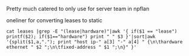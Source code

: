 Pretty much catered to only use for server team in npflan

oneliner for converting leases to static
```
cat leases |grep -E "(lease|hardware)"|awk '{ if($1 == "lease") printf($2); if($1=="hardware") print " " $3 }'|sort|awk '{split($1,a,"."); print "host ip-" a[3] "-" a[4] " {\n\thardware ethernet " $2 ";\n\tfixed-address " $1 ";\n}" }'
```